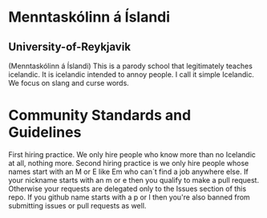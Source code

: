 # Menntaskólinn á Íslandi
## University-of-Reykjavik
(Menntaskólinn á Íslandi)
This is a parody school that legitimately teaches icelandic. It is icelandic intended to annoy people. I call it simple Icelandic. We focus on slang and curse words.


# Community Standards and Guidelines
First hiring practice. We only hire people who know more than no Icelandic at all, nothing more. Second hiring practice is we only hire people whose names start 
with an M or E like Em who can´t find a job anywhere else. If your nickname starts with an m or e then you qualify to make a pull request. Otherwise your requests 
are delegated only to the Issues section of this repo. If you github name starts with a p or l then you're also banned from submitting issues or pull requests as well.
